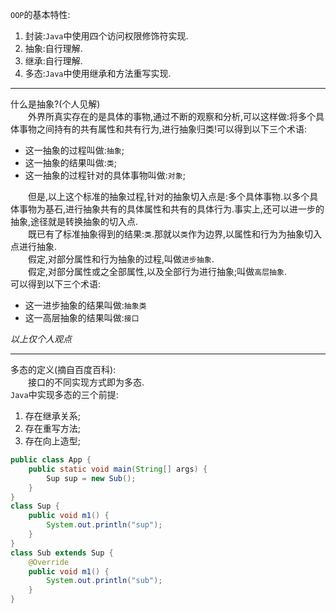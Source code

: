 `OOP`的基本特性:  
1. 封装:`Java`中使用四个访问权限修饰符实现.  
1. 抽象:自行理解.  
1. 继承:自行理解.  
1. 多态:`Java`中使用继承和方法重写实现.  

---

什么是抽象?(个人见解)  
&#8195;&#8195;外界所真实存在的是具体的事物,通过不断的观察和分析,可以这样做:将多个具体事物之间持有的共有属性和共有行为,进行抽象归类!可以得到以下三个术语:  
- 这一抽象的过程叫做:`抽象`;  
- 这一抽象的结果叫做:`类`;  
- 这一抽象的过程针对的具体事物叫做:`对象`;  


&#8195;&#8195;但是,以上这个标准的抽象过程,针对的抽象切入点是:多个具体事物.以多个具体事物为基石,进行抽象共有的具体属性和共有的具体行为.事实上,还可以进一步的抽象,途径就是转换抽象的切入点.  
&#8195;&#8195;既已有了标准抽象得到的结果:`类`.那就以`类`作为边界,以属性和行为为抽象切入点进行抽象.  
&#8195;&#8195;假定,对部分属性和行为抽象的过程,叫做`进步抽象`.  
&#8195;&#8195;假定,对部分属性或之全部属性,以及全部行为进行抽象;叫做`高层抽象`.  
可以得到以下三个术语:  
- 这一进步抽象的结果叫做:`抽象类`  
- 这一高层抽象的结果叫做:`接口`  

_以上仅个人观点_  

---

多态的定义(摘自百度百科):  
&#8195;&#8195;接口的不同实现方式即为多态.  
`Java`中实现多态的三个前提:  
1. 存在继承关系;  
1. 存在重写方法;  
1. 存在向上造型;  

```java
public class App {  
    public static void main(String[] args) {  
        Sup sup = new Sub();  
    }  
}  
class Sup {  
    public void m1() {  
        System.out.println("sup");  
    }  
}  
class Sub extends Sup {  
    @Override  
    public void m1() {  
        System.out.println("sub");  
    }  
}  
```  
